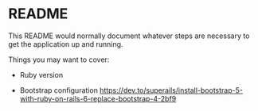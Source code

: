 # README

This README would normally document whatever steps are necessary to get the
application up and running.

Things you may want to cover:

* Ruby version

* Bootstrap configuration
https://dev.to/superails/install-bootstrap-5-with-ruby-on-rails-6-replace-bootstrap-4-2bf9
